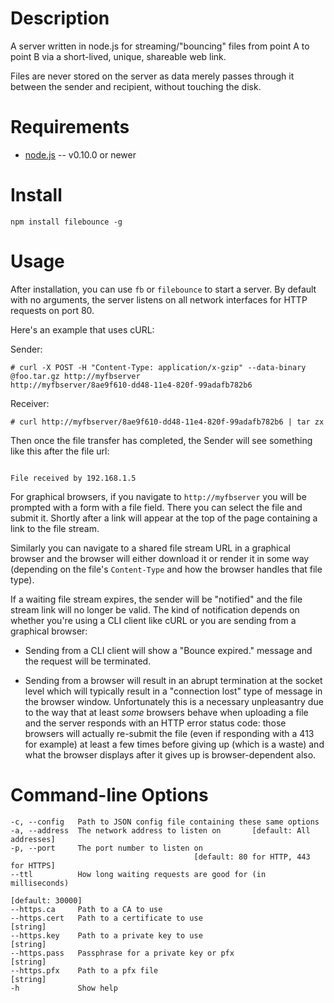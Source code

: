 Description
===========

A server written in node.js for streaming/"bouncing" files from point A to point
B via a short-lived, unique, shareable web link.

Files are never stored on the server as data merely passes through it between
the sender and recipient, without touching the disk.


Requirements
============

* [node.js](http://nodejs.org/) -- v0.10.0 or newer


Install
=======

    npm install filebounce -g


Usage
=====

After installation, you can use `fb` or `filebounce` to start a server.
By default with no arguments, the server listens on all network interfaces for
HTTP requests on port 80.

Here's an example that uses cURL:

Sender:
```
# curl -X POST -H "Content-Type: application/x-gzip" --data-binary @foo.tar.gz http://myfbserver
http://myfbserver/8ae9f610-dd48-11e4-820f-99adafb782b6
```

Receiver:
```
# curl http://myfbserver/8ae9f610-dd48-11e4-820f-99adafb782b6 | tar zx
```

Then once the file transfer has completed, the Sender will see something like
this after the file url:

```

File received by 192.168.1.5
```

For graphical browsers, if you navigate to `http://myfbserver` you will be
prompted with a form with a file field. There you can select the file and submit
it. Shortly after a link will appear at the top of the page containing a link
to the file stream.

Similarly you can navigate to a shared file stream URL in a graphical browser
and the browser will either download it or render it in some way (depending on
the file's `Content-Type` and how the browser handles that file type).



If a waiting file stream expires, the sender will be "notified" and the file
stream link will no longer be valid. The kind of notification depends on whether
you're using a CLI client like cURL or you are sending from a graphical browser:

* Sending from a CLI client will show a "Bounce expired." message and the
request will be terminated.

* Sending from a browser will result in an abrupt termination at the socket
level which will typically result in a "connection lost" type of message in the
browser window. Unfortunately this is a necessary unpleasantry due to the way
that at least *some* browsers behave when uploading a file and the server
responds with an HTTP error status code: those browsers will actually re-submit
the file (even if responding with a 413 for example) at least a few times before
giving up (which is a waste) and what the browser displays after it gives up is
browser-dependent also.


Command-line Options
====================

```
-c, --config   Path to JSON config file containing these same options
-a, --address  The network address to listen on       [default: All addresses]
-p, --port     The port number to listen on
                                         [default: 80 for HTTP, 443 for HTTPS]
--ttl          How long waiting requests are good for (in milliseconds)
                                                              [default: 30000]
--https.ca     Path to a CA to use
--https.cert   Path to a certificate to use                           [string]
--https.key    Path to a private key to use                           [string]
--https.pass   Passphrase for a private key or pfx                    [string]
--https.pfx    Path to a pfx file                                     [string]
-h             Show help
```